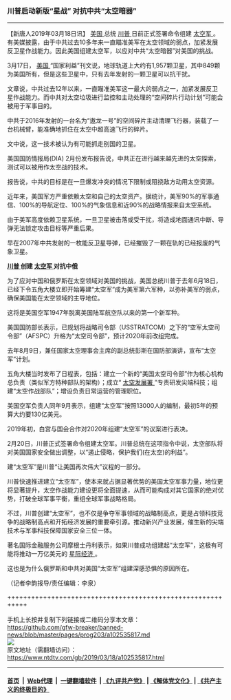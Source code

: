 ### 川普启动新版“星战” 对抗中共“太空暗器”
------------------------

<div class="post_content" itemprop="articleBody">
 <p>
  【新唐人2019年03月18日讯】
  <a href="https://www.ntdtv.com/gb/美国.htm">
   美国
  </a>
  总统
  <a href="https://www.ntdtv.com/gb/川普.htm">
   川普
  </a>
  日前正式签署命令组建
  <a href="https://www.ntdtv.com/gb/太空军.htm">
   太空军
  </a>
  。有美媒披露，由于中共过去10多年来一直瞄准美军在太空领域的弱点，加紧发展反卫星作战能力。因此美国组建太空军，以应对中共“太空暗器”对美国的挑战。
 </p>
 <p>
  3月17日，
  <a href="https://www.ntdtv.com/gb/美国.htm">
   美国
  </a>
  “国家利益”刊文说，地球轨道上大约有1,957颗卫星，其中849颗为美国所有，但是这些卫星中，只有去年发射的一颗卫星可以抗干扰。
 </p>
 <p>
  文章说，中共过去12年以来，一直瞄准美军这一最大的弱点之一，加紧发展反卫星作战能力。而中共对太空垃圾进行监控和主动处理的“空间碎片行动计划”可能会被用于军事目的。
 </p>
 <p>
  中共于2016年发射的一台名为“遨龙一号”的空间碎片主动清理飞行器，装载了一台机械臂，能准确地抓住在太空中超高速飞行的碎片。
 </p>
 <p>
  文中说，这一技术被认为有可能抓走别国的卫星。
 </p>
 <p>
  美国国防情报局(DIA) 2月份发布报告说，中共正在进行越来越先进的太空探索，测试可以被用作太空战的技术。
 </p>
 <p>
  报告说，中共的目标是在一旦爆发冲突的情况下限制或阻挠敌方动用太空资源。
 </p>
 <p>
  近年来，美国军方严重依赖太空和自己的太空资产。据统计，美军90%的军事通信、100%的导航定位、100%的气象信息和近90%的战略情报来自太空系统。
 </p>
 <p>
  由于美军高度依赖卫星系统，一旦卫星被击落或受干扰，将造成地面通讯中断、导弹无法锁定攻击目标等严重后果。
 </p>
 <p>
  早在2007年中共发射的一枚能反卫星导弹，已经摧毁了一颗在轨的已经报废的气象卫星。
 </p>
 <p>
  <strong>
   <a href="https://www.ntdtv.com/gb/川普.htm">
    川普
   </a>
   创建
   <a href="https://www.ntdtv.com/gb/太空军.htm">
    太空军
   </a>
   对抗中俄
  </strong>
 </p>
 <p>
  为了应对中国和俄罗斯在太空领域对美国的挑战，美国总统川普于去年6月18日，已经下令五角大楼立即开始筹建“太空军”成为美军第六军种，以弥补美军的弱点，确保美国能在太空领域的主导地位。
 </p>
 <p>
  这将是美国空军1947年脱离美国陆军航空队以来的第一个新军种。
 </p>
 <p>
  美国国防部长表示，已规划将战略司令部（USSTRATCOM）之下的“空军太空司令部”（AFSPC）升格为“太空司令部”，预计2020年前改组完成。
 </p>
 <p>
  去年8月9日，兼任国家太空理事会主席的副总统彭斯在国防部演讲，宣布“太空军”计划。
 </p>
 <p>
  五角大楼当时发布了日程表，包括：建立一个新的“美国太空司令部”作为核心机构总负责（类似军方特种部队的架构）；成立“
  <a href="https://www.ntdtv.com/gb/太空发展署.htm">
   太空发展署
  </a>
  ”专责研发尖端科技；组建“太空作战部队”；增设负责日常运营的管理职位。
 </p>
 <p>
  美国空军负责人同年9月表示，组建“太空军”按照13000人的编制，最初5年的预算大约要130亿美元。
 </p>
 <p>
  2019年初，白宫与国会合作对2020年组建“太空军”的议案进行表决。
 </p>
 <p>
  2月20日，川普正式签署命令组建太空军。川普总统在这项指令中说，太空部队将对美国国家安全做出调整，以“遏止侵略，保护我们(在太空)的利益”。
 </p>
 <p>
  建“太空军”是川普“让美国再次伟大”议程的一部分。
 </p>
 <p>
  川普快速推进建立“太空军”，使本来就占据显著优势的美国太空军事力量，地位更将显著提升，太空作战能力建设更将全面提速，从而可能构成对其它国家的绝对优势，打破全球军事平衡，重组全球军事战略格局。
 </p>
 <p>
  不过，川普创建“太空军”，也不仅是争夺军事领域的战略制高点，更是占领科技竞争的战略制高点和开拓经济发展的重要牵引源。推动新兴产业发展，催生新的尖端技术与军事科技保障国家安全三位一体。
 </p>
 <p>
  著名国际金融服务公司摩根士丹利表示，如果川普成功组建起“太空军”，这极有可能将推动一万亿美元的
  <a href="https://www.ntdtv.com/gb/星际经济.htm">
   星际经济
  </a>
  。
 </p>
 <p>
  这也是为什么俄罗斯和中共对美国“太空军”组建深感恐惧的原因所在。
 </p>
 <p>
  （记者李韵报导/责任编辑：李泉）
 </p>
 <div class="single_ad">
 </div>
</div>

+++++++++++++++++++++++++++++++++++++++++++++++++++++++++++<br/><br/>
手机上长按并复制下列链接或二维码分享本文章：<br/>
https://github.com/gfw-breaker/banned-news/blob/master/pages/prog203/a102535817.md <br/>
<a href='https://github.com/gfw-breaker/banned-news/blob/master/pages/prog203/a102535817.md'><img src='https://github.com/gfw-breaker/banned-news/blob/master/pages/prog203/a102535817.md.png'/></a> <br/>
原文地址（需翻墙访问）：https://www.ntdtv.com/gb/2019/03/18/a102535817.html


------------------------
#### [首页](https://github.com/gfw-breaker/banned-news/blob/master/README.md) &nbsp;|&nbsp; [Web代理](https://github.com/labour-camp/helloworld) &nbsp;|&nbsp; [一键翻墙软件](https://github.com/gfw-breaker/nogfw/blob/master/README.md) &nbsp;| [《九评共产党》](https://github.com/gfw-breaker/9ping.md/blob/master/README.md#九评之一评共产党是什么) | [《解体党文化》](https://github.com/gfw-breaker/jtdwh.md/blob/master/README.md) | [《共产主义的终极目的》](https://github.com/gfw-breaker/gczydzjmd.md/blob/master/README.md)

